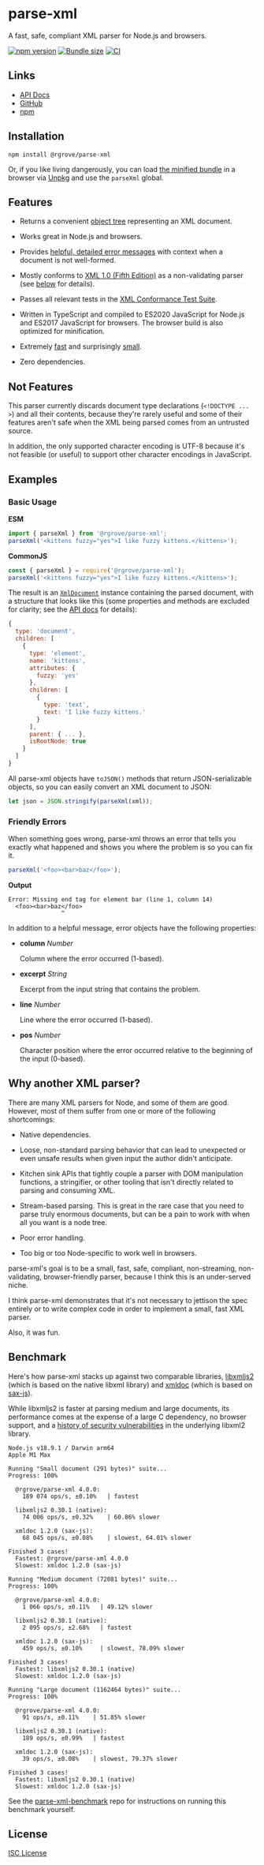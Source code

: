 # parse-xml

A fast, safe, compliant XML parser for Node.js and browsers.

[![npm version](https://badge.fury.io/js/%40rgrove%2Fparse-xml.svg)](https://badge.fury.io/js/%40rgrove%2Fparse-xml) [![Bundle size](https://badgen.net/bundlephobia/minzip/@rgrove/parse-xml)](https://bundlephobia.com/result?p=@rgrove/parse-xml) [![CI](https://github.com/rgrove/parse-xml/actions/workflows/ci.yml/badge.svg)](https://github.com/rgrove/parse-xml/actions/workflows/ci.yml)

## Links

- [API Docs](https://rgrove.github.io/parse-xml/)
- [GitHub](https://github.com/rgrove/parse-xml)
- [npm](https://www.npmjs.com/package/@rgrove/parse-xml)

## Installation

```
npm install @rgrove/parse-xml
```

Or, if you like living dangerously, you can load [the minified bundle](https://unpkg.com/@rgrove/parse-xml/dist/global.min.js) in a browser via [Unpkg](https://unpkg.com/) and use the `parseXml` global.

## Features

-   Returns a convenient [object tree](#basic-usage) representing an XML document.

-   Works great in Node.js and browsers.

-   Provides [helpful, detailed error messages](#friendly-errors) with context when a document is not well-formed.

-   Mostly conforms to [XML 1.0 (Fifth Edition)](https://www.w3.org/TR/2008/REC-xml-20081126/) as a non-validating parser (see [below](#not-features) for details).

-   Passes all relevant tests in the [XML Conformance Test Suite](https://www.w3.org/XML/Test/).

-   Written in TypeScript and compiled to ES2020 JavaScript for Node.js and ES2017 JavaScript for browsers. The browser build is also optimized for minification.

-   Extremely [fast](#benchmark) and surprisingly [small](https://bundlephobia.com/result?p=@rgrove/parse-xml).

-   Zero dependencies.

## Not Features

This parser currently discards document type declarations (`<!DOCTYPE ... >`) and all their contents, because they're rarely useful and some of their features aren't safe when the XML being parsed comes from an untrusted source.

In addition, the only supported character encoding is UTF-8 because it's not feasible (or useful) to support other character encodings in JavaScript.

## Examples

### Basic Usage

**ESM**

```js
import { parseXml } from '@rgrove/parse-xml';
parseXml('<kittens fuzzy="yes">I like fuzzy kittens.</kittens>');
```

**CommonJS**

```js
const { parseXml } = require('@rgrove/parse-xml');
parseXml('<kittens fuzzy="yes">I like fuzzy kittens.</kittens>');
```

The result is an [`XmlDocument`](https://rgrove.github.io/parse-xml/classes/XmlDocument.html) instance containing the parsed document, with a structure that looks like this (some properties and methods are excluded for clarity; see the [API docs](https://rgrove.github.io/parse-xml/) for details):

```js
{
  type: 'document',
  children: [
    {
      type: 'element',
      name: 'kittens',
      attributes: {
        fuzzy: 'yes'
      },
      children: [
        {
          type: 'text',
          text: 'I like fuzzy kittens.'
        }
      ],
      parent: { ... },
      isRootNode: true
    }
  ]
}
```

All parse-xml objects have `toJSON()` methods that return JSON-serializable objects, so you can easily convert an XML document to JSON:

```js
let json = JSON.stringify(parseXml(xml));
```

### Friendly Errors

When something goes wrong, parse-xml throws an error that tells you exactly what happened and shows you where the problem is so you can fix it.

```js
parseXml('<foo><bar>baz</foo>');
```

**Output**

```
Error: Missing end tag for element bar (line 1, column 14)
  <foo><bar>baz</foo>
               ^
```

In addition to a helpful message, error objects have the following properties:

-   **column** _Number_

    Column where the error occurred (1-based).

-   **excerpt** _String_

    Excerpt from the input string that contains the problem.

-   **line** _Number_

    Line where the error occurred (1-based).

-   **pos** _Number_

    Character position where the error occurred relative to the beginning of the input (0-based).

## Why another XML parser?

There are many XML parsers for Node, and some of them are good. However, most of them suffer from one or more of the following shortcomings:

-   Native dependencies.

-   Loose, non-standard parsing behavior that can lead to unexpected or even unsafe results when given input the author didn't anticipate.

-   Kitchen sink APIs that tightly couple a parser with DOM manipulation functions, a stringifier, or other tooling that isn't directly related to parsing and consuming XML.

-   Stream-based parsing. This is great in the rare case that you need to parse truly enormous documents, but can be a pain to work with when all you want is a node tree.

-   Poor error handling.

-   Too big or too Node-specific to work well in browsers.

parse-xml's goal is to be a small, fast, safe, compliant, non-streaming, non-validating, browser-friendly parser, because I think this is an under-served niche.

I think parse-xml demonstrates that it's not necessary to jettison the spec entirely or to write complex code in order to implement a small, fast XML parser.

Also, it was fun.

## Benchmark

Here's how parse-xml stacks up against two comparable libraries, [libxmljs2](https://github.com/marudor/libxmljs2) (which is based on the native libxml library) and [xmldoc](https://github.com/nfarina/xmldoc) (which is based on [sax-js](https://github.com/isaacs/sax-js)).

While libxmljs2 is faster at parsing medium and large documents, its performance comes at the expense of a large C dependency, no browser support, and a [history of security vulnerabilities](https://www.cvedetails.com/vulnerability-list/vendor_id-1962/product_id-3311/Xmlsoft-Libxml2.html) in the underlying libxml2 library.

```
Node.js v18.9.1 / Darwin arm64
Apple M1 Max

Running "Small document (291 bytes)" suite...
Progress: 100%

  @rgrove/parse-xml 4.0.0:
    189 074 ops/s, ±0.10%   | fastest

  libxmljs2 0.30.1 (native):
    74 006 ops/s, ±0.32%    | 60.86% slower

  xmldoc 1.2.0 (sax-js):
    68 045 ops/s, ±0.08%    | slowest, 64.01% slower

Finished 3 cases!
  Fastest: @rgrove/parse-xml 4.0.0
  Slowest: xmldoc 1.2.0 (sax-js)

Running "Medium document (72081 bytes)" suite...
Progress: 100%

  @rgrove/parse-xml 4.0.0:
    1 066 ops/s, ±0.11%   | 49.12% slower

  libxmljs2 0.30.1 (native):
    2 095 ops/s, ±2.68%   | fastest

  xmldoc 1.2.0 (sax-js):
    459 ops/s, ±0.10%     | slowest, 78.09% slower

Finished 3 cases!
  Fastest: libxmljs2 0.30.1 (native)
  Slowest: xmldoc 1.2.0 (sax-js)

Running "Large document (1162464 bytes)" suite...
Progress: 100%

  @rgrove/parse-xml 4.0.0:
    91 ops/s, ±0.11%    | 51.85% slower

  libxmljs2 0.30.1 (native):
    189 ops/s, ±0.99%   | fastest

  xmldoc 1.2.0 (sax-js):
    39 ops/s, ±0.08%    | slowest, 79.37% slower

Finished 3 cases!
  Fastest: libxmljs2 0.30.1 (native)
  Slowest: xmldoc 1.2.0 (sax-js)
```

See the [parse-xml-benchmark](https://github.com/rgrove/parse-xml-benchmark) repo for instructions on running this benchmark yourself.

## License

[ISC License](LICENSE)
